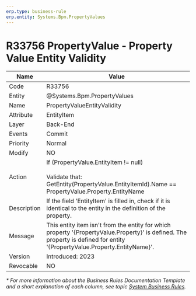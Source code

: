 ```yaml
---
erp.type: business-rule
erp.entity: Systems.Bpm.PropertyValues
---
```


# R33756 PropertyValue - Property Value Entity Validity

| Name | Value |
| ---- | ----- |
| Code | R33756 |
| Entity | @Systems.Bpm.PropertyValues |
| Name | PropertyValueEntityValidity |
| Attribute | EntityItem |
| Layer | Back-End |
| Events | Commit |
| Priority | Normal |
| Modify | NO |
| Action | If (PropertyValue.EntityItem != null) <br> <br> Validate that: GetEntity(PropertyValue.EntityItemId).Name == PropertyValue.Property.EntityName |
| Description| If the field 'EntityItem' is filled in, check if it is identical to the entity in the definition of the property.|
| Message | This entity item isn't from the entity for which property '{PropertyValue.Property}' is defined. The property is defined for entity '{PropertyValue.Property.EntityName}'.|
| Version | Introduced: 2023 |
| Revocable | NO |

*\* For more information about the Business Rules Documentation Template and a short explanation of each column, see
topic [System Business Rules](../templates/template-description-system-business-rules.md).*
